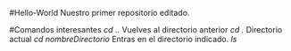 #Hello-World
Nuestro primer repositorio editado.

#Comandos interesantes
*cd ..* Vuelves al directorio anterior
*cd .* Directorio actual
*cd nombreDirectorio* Entras en el directorio indicado.
*ls* 
